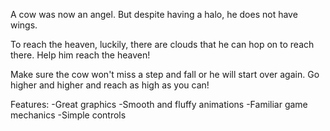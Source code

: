 A cow was now an angel.
But despite having a halo, he does not have wings.

To reach the heaven, luckily, there are clouds that he can hop on to reach there.
Help him reach the heaven!

Make sure the cow won't miss a step and fall or he will start over again.
Go higher and higher and reach as high as you can!

Features:
-Great graphics
-Smooth and fluffy animations
-Familiar game mechanics
-Simple controls
